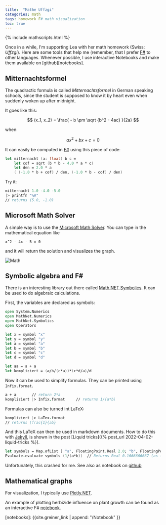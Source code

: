 ```yaml
---
title:  "Mathe Uffzgi"
categories: math 
tags: homework F# math visualization
toc: true
---
```


{% include mathscripts.html %}

Once in a while, I'm supporting Lea with her math homework (Swiss: *Uffzgi*). Here are some tools that help me (remember, that I prefer [F#]({{site.fsharp_link}}) to other languages. Whenever possible, I use interactive Notebooks and make them available on [github][notebooks].

## Mitternachtsformel

The quadractic formula is called *Mitternachtsformel* in German speaking schools, since the student is supposed to know it by heart even when suddenly woken up after midnight.

It goes like this:

$$ (x_1, x_2) = \frac{ - b \pm \sqrt {b^2 - 4ac} }{2a} $$

when 

$$ ax^2 + bx + c = 0 $$

It can easily be computed in [F#]({{site.fsharp_link}}) using this piece of code:

~~~fsharp
let mitternacht (a: float) b c =
    let cof = sqrt (b * b - 4.0 * a * c) 
    let den = 2.0 * a
    ( (-1.0 * b + cof) / den, (-1.0 * b - cof) / den)
~~~~

Try it:

~~~fsharp
mitternacht 1.0 -4.0 -5.0
|> printfn "%A"
// returns (5.0, -1.0)
~~~~

## Microsoft Math Solver

A simple way is to use the [Microsoft Math Solver][mathsolver]. You can type in the mathematical equation like 

    x^2 - 4x - 5 = 0
    
and it will return the solution and visualizes the graph.

![Math]({{site.url}}/images/mathsolver.png)



[mathsolver]: https://math.microsoft.com/en

## Symbolic algebra and F#

There is an interesting library out there called [Math.NET Symbolics](https://symbolics.mathdotnet.com). It can be used to do algebraic calculations. 

First, the variables are declared as symbols:

~~~~fsharp
open System.Numerics
open MathNet.Numerics
open MathNet.Symbolics
open Operators

let x = symbol "x"
let y = symbol "y"
let a = symbol "a"
let b = symbol "b"
let c = symbol "c"
let d = symbol "d"

let aa = a + a
let kompliziert = (a/b/(c*a))*(c*d/a)/d 
~~~~

Now it can be used to simplify formulas. They can be printed using `Infix.format`.

~~~fsharp
a + a       // return 2*a
kompliziert |> Infix.format     // returns 1/(a*b)
~~~

Formulas can also be turned int LaTeX:

~~~fsharp
kompliziert |> LaTex.format
// returns \frac{1}{ab} 
~~~

And this LaTeX can then be used in markdown documents. How to do this with [Jekyll]({{site.jekyll_link}}), is shown in the post [Liquid tricks]({% post_url 2022-04-02-liquid-tricks %}).


~~~fsharp
let symbols = Map.ofList [ "a", FloatingPoint.Real 2.0; "b", FloatingPoint.Real 3.0 ]
Evaluate.evaluate symbols (1/(a*b))  // Returns Real 0.1666666667 (as float)
~~~

Unfortunately, this crashed for me. See also as notebook on [github](https://github.com/mmgreiner/Notebook/blob/main/Symbolics.ipynb)

## Mathematical graphs

For visualization, I typically use [Plotly.NET](https://plotly.net).

An example of plotting herbizide influence on plant growth can be found as an interactive F# [notebook]( https://github.com/mmgreiner/Notebook/blob/main/Herbizid.ipynb).



[notebooks]: {{site.greiner_link | append: "/Notebook" }}